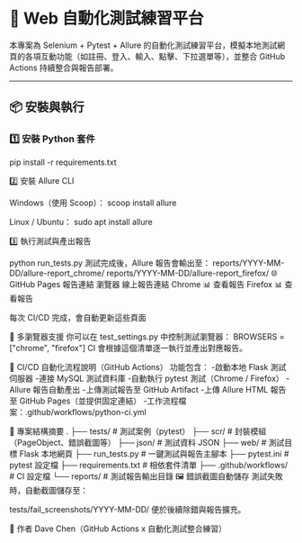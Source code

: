 # 🧪 Web 自動化測試練習平台

本專案為 Selenium + Pytest + Allure 的自動化測試練習平台，模擬本地測試網頁的各項互動功能（如註冊、登入、輸入、點擊、下拉選單等），並整合 GitHub Actions 持續整合與報告部署。

---

## 📦 安裝與執行

### 1️⃣ 安裝 Python 套件

pip install -r requirements.txt

2️⃣ 安裝 Allure CLI

Windows（使用 Scoop）：
scoop install allure

Linux / Ubuntu：
sudo apt install allure

3️⃣ 執行測試與產出報告

python run_tests.py
測試完成後，Allure 報告會輸出至：
reports/YYYY-MM-DD/allure-report_chrome/
reports/YYYY-MM-DD/allure-report_firefox/
🌐 GitHub Pages 報告連結
瀏覽器 線上報告連結
Chrome 📊 查看報告
Firefox 📊 查看報告

每次 CI/CD 完成，會自動更新這些頁面

🧪 多瀏覽器支援
你可以在 test_settings.py 中控制測試瀏覽器：
BROWSERS = ["chrome", "firefox"]
CI 會根據這個清單逐一執行並產出對應報告。

🔁 CI/CD 自動化流程說明（GitHub Actions）
功能包含： -啟動本地 Flask 測試伺服器 -連接 MySQL 測試資料庫 -自動執行 pytest 測試（Chrome / Firefox）
-Allure 報告自動產出 -上傳測試報告至 GitHub Artifact -上傳 Allure HTML 報告至 GitHub Pages（並提供固定連結） -工作流程檔案：.github/workflows/python-ci.yml

📂 專案結構摘要
.
├── tests/ # 測試案例（pytest）
├── scr/ # 封裝模組（PageObject、錯誤截圖等）
├── json/ # 測試資料 JSON
├── web/ # 測試目標 Flask 本地網頁
├── run_tests.py # 一鍵測試與報告主腳本
├── pytest.ini # pytest 設定檔
├── requirements.txt # 相依套件清單
├── .github/workflows/ # CI 設定檔
└── reports/ # 測試報告輸出目錄
🖼️ 錯誤截圖自動儲存
測試失敗時，自動截圖儲存至：

tests/fail_screenshots/YYYY-MM-DD/
便於後續除錯與報告擴充。

👤 作者
Dave Chen（GitHub Actions x 自動化測試整合練習）

```

```
